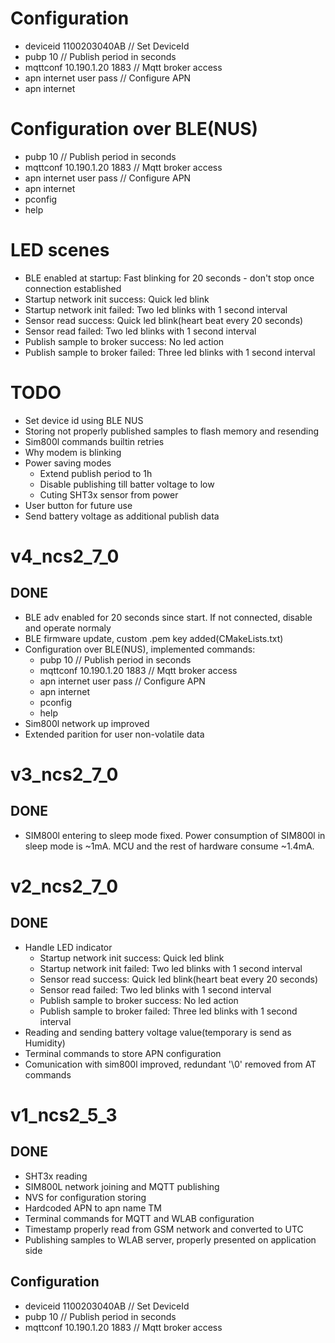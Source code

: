 # Configuration
  * deviceid 1100203040AB       // Set DeviceId
  * pubp 10                     // Publish period in seconds
  * mqttconf 10.190.1.20 1883   // Mqtt broker access
  * apn internet user pass      // Configure APN
  * apn internet


# Configuration over BLE(NUS)
  * pubp 10                     // Publish period in seconds
  * mqttconf 10.190.1.20 1883   // Mqtt broker access
  * apn internet user pass      // Configure APN
  * apn internet
  * pconfig
  * help


# LED scenes
  * BLE enabled at startup: Fast blinking for 20 seconds - don't stop once connection established
  * Startup network init success: Quick led blink
  * Startup network init failed: Two led blinks with 1 second interval
  * Sensor read success: Quick led blink(heart beat every 20 seconds)
  * Sensor read failed: Two led blinks with 1 second interval
  * Publish sample to broker success: No led action
  * Publish sample to broker failed: Three led blinks with 1 second interval


# TODO
* Set device id using BLE NUS
* Storing not properly published samples to flash memory and resending
* Sim800l commands builtin retries
* Why modem is blinking
* Power saving modes
  * Extend publish period to 1h
  * Disable publishing till batter voltage to low
  * Cuting SHT3x sensor from power
* User button for future use
* Send battery voltage as additional publish data


# v4_ncs2_7_0

## DONE
* BLE adv enabled for 20 seconds since start. If not connected, disable and
  operate normaly
* BLE firmware update, custom .pem key added(CMakeLists.txt)
* Configuration over BLE(NUS), implemented commands:
  * pubp 10                     // Publish period in seconds
  * mqttconf 10.190.1.20 1883   // Mqtt broker access
  * apn internet user pass      // Configure APN
  * apn internet
  * pconfig
  * help
* Sim800l network up improved
* Extended parition for user non-volatile data


# v3_ncs2_7_0

## DONE
* SIM800l entering to sleep mode fixed. Power consumption of SIM800l in sleep
mode is ~1mA. MCU and the rest of hardware consume ~1.4mA. 


# v2_ncs2_7_0

## DONE
* Handle LED indicator
  * Startup network init success: Quick led blink
  * Startup network init failed: Two led blinks with 1 second interval
  * Sensor read success: Quick led blink(heart beat every 20 seconds)
  * Sensor read failed: Two led blinks with 1 second interval
  * Publish sample to broker success: No led action
  * Publish sample to broker failed: Three led blinks with 1 second interval
* Reading and sending battery voltage value(temporary is send as Humidity)
* Terminal commands to store APN configuration
* Comunication with sim800l improved, redundant '\0' removed from AT commands


# v1_ncs2_5_3

## DONE
* SHT3x reading
* SIM800L network joining and MQTT publishing
* NVS for configuration storing
* Hardcoded APN to apn name TM
* Terminal commands for MQTT and WLAB configuration
* Timestamp properly read from GSM network and converted to UTC
* Publishing samples to WLAB server, properly presented on application side

## Configuration
  * deviceid 1100203040AB       // Set DeviceId
  * pubp 10                     // Publish period in seconds
  * mqttconf 10.190.1.20 1883   // Mqtt broker access












